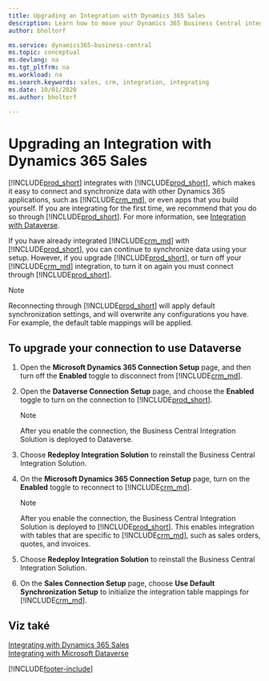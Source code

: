 ```yaml
---
title: Upgrading an Integration with Dynamics 365 Sales
description: Learn how to move your Dynamics 365 Business Central integration with Dynamics 365 Sales to the latest version.
author: bholtorf

ms.service: dynamics365-business-central
ms.topic: conceptual
ms.devlang: na
ms.tgt_pltfrm: na
ms.workload: na
ms.search.keywords: sales, crm, integration, integrating
ms.date: 10/01/2020
ms.author: bholtorf

---
```

# Upgrading an Integration with Dynamics 365 Sales
[!INCLUDE[prod_short](includes/prod_short.md)] integrates with [!INCLUDE[prod_short](includes/cds_long_md.md)], which makes it easy to connect and synchronize data with other Dynamics 365 applications, such as [!INCLUDE[crm_md](includes/crm_md.md)], or even apps that you build yourself. If you are integrating for the first time, we recommend that you do so through [!INCLUDE[prod_short](includes/cds_long_md.md)]. For more information, see [Integration with Dataverse](admin-common-data-service.md).

If you have already integrated [!INCLUDE[crm_md](includes/crm_md.md)] with [!INCLUDE[prod_short](includes/prod_short.md)], you can continue to synchronize data using your setup. However, if you upgrade [!INCLUDE[prod_short](includes/prod_short.md)], or turn off your [!INCLUDE[crm_md](includes/crm_md.md)] integration, to turn it on again you must connect through [!INCLUDE[prod_short](includes/cds_long_md.md)].

> [!NOTE]
> Reconnecting through [!INCLUDE[prod_short](includes/cds_long_md.md)] will apply default synchronization settings, and will overwrite any configurations you have. For example, the default table mappings will be applied.

## To upgrade your connection to use Dataverse
1. Open the **Microsoft Dynamics 365 Connection Setup** page, and then turn off the **Enabled** toggle to disconnect from [!INCLUDE[crm_md](includes/crm_md.md)].
2. Open the **Dataverse Connection Setup** page, and choose the **Enabled** toggle to turn on the connection to [!INCLUDE[prod_short](includes/cds_long_md.md)].

   > [!NOTE]
   > After you enable the connection, the Business Central Integration Solution is deployed to Dataverse.
3. Choose **Redeploy Integration Solution** to reinstall the Business Central Integration Solution.
4. On the **Microsoft Dynamics 365 Connection Setup** page, turn on the **Enabled** toggle to reconnect to [!INCLUDE[crm_md](includes/crm_md.md)].

   > [!NOTE]
   > After you enable the connection, the Business Central Integration Solution is deployed to [!INCLUDE[prod_short](includes/prod_short.md)]. This enables integration with tables that are specific to [!INCLUDE[crm_md](includes/crm_md.md)], such as sales orders, quotes, and invoices.
5. Choose **Redeploy Integration Solution** to reinstall the Business Central Integration Solution.
6. On the **Sales Connection Setup** page, choose **Use Default Synchronization Setup** to initialize the integration table mappings for [!INCLUDE[crm_md](includes/crm_md.md)].

## Viz také
[Integrating with Dynamics 365 Sales](admin-prepare-dynamics-365-for-sales-for-integration.md)  
[Integrating with Microsoft Dataverse](admin-common-data-service.md)


[!INCLUDE[footer-include](includes/footer-banner.md)]